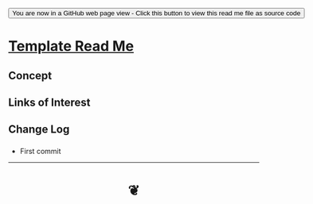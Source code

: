 <span style=display:none; >[You are now in a GitHub source code view - click this link to view Read Me file as a web page]( https://jaanga.github.io/#cookbook-threejs/examples/0-templates/README.md "View file as a web page." ) </span>


<div><input type=button onclick="window.location.href='https://github.com/jaanga/jaanga.github.io/tree/master/cookbook-threejs/examples/0-templates/README.md'";
value='You are now in a GitHub web page view - Click this button to view this read me file as source code' ></div>

# [Template Read Me]( #README.md )

<!--
<iframe src=https://pushme-pullyou.github.io/tootoo-templates/basic-html.html width=100% height=500px ></iframe>
_basic-html.html_
<span style="display: none" >Iframes are not viewable in GitHub source code view</span>

## Full Screen: []( .html )
-->


## Concept


## Links of Interest


## Change Log


###

* First commit

***
# <center title="hello!" ><a href=javascript:window.scrollTo(0,0); style=text-decoration:none; > ❦ </a></center>
